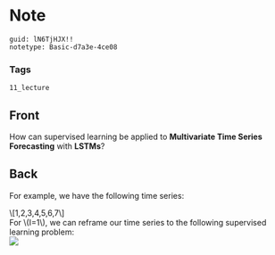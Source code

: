 # Note
```
guid: lN6TjHJX!!
notetype: Basic-d7a3e-4ce08
```

### Tags
```
11_lecture
```

## Front
How can supervised learning be applied to <b>Multivariate Time
Series Forecasting</b> with <b>LSTMs</b>?

## Back
For example, we have the following time series:
<div>
  \[1,2,3,4,5,6,7\]
</div>
<div>
  For \(I=1\), we can reframe our time series to the following
  supervised learning problem:
</div>
<div><img src="paste-db1b37d3a246286095b7fccfad4756c0d0036f11.jpg"></div>

